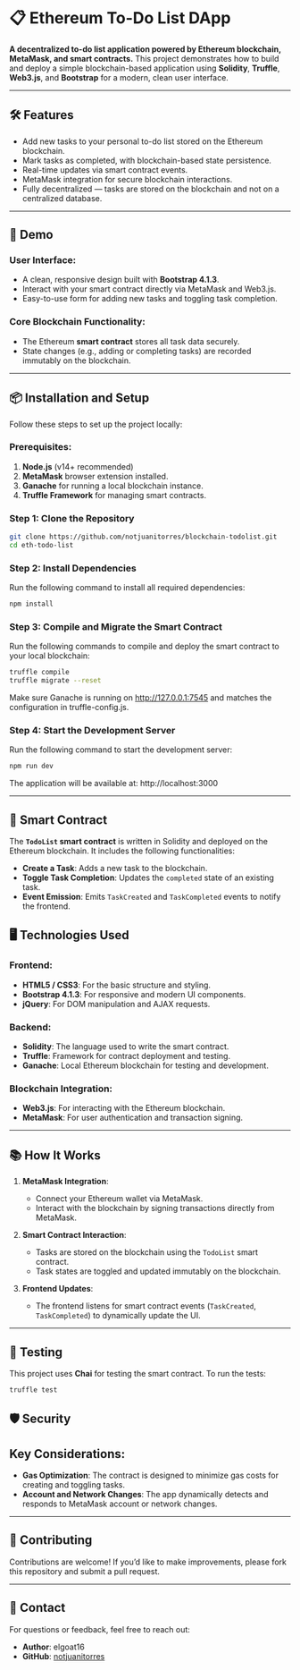 # 📋 Ethereum To-Do List DApp

**A decentralized to-do list application powered by Ethereum blockchain, MetaMask, and smart contracts.** This project demonstrates how to build and deploy a simple blockchain-based application using **Solidity**, **Truffle**, **Web3.js**, and **Bootstrap** for a modern, clean user interface.

---

## 🛠️ Features

- Add new tasks to your personal to-do list stored on the Ethereum blockchain.
- Mark tasks as completed, with blockchain-based state persistence.
- Real-time updates via smart contract events.
- MetaMask integration for secure blockchain interactions.
- Fully decentralized — tasks are stored on the blockchain and not on a centralized database.

---

## 🌟 Demo

### User Interface:

- A clean, responsive design built with **Bootstrap 4.1.3**.
- Interact with your smart contract directly via MetaMask and Web3.js.
- Easy-to-use form for adding new tasks and toggling task completion.

### Core Blockchain Functionality:

- The Ethereum **smart contract** stores all task data securely.
- State changes (e.g., adding or completing tasks) are recorded immutably on the blockchain.

---

## 📦 Installation and Setup

Follow these steps to set up the project locally:

### Prerequisites:
1. **Node.js** (v14+ recommended)
2. **MetaMask** browser extension installed.
3. **Ganache** for running a local blockchain instance.
4. **Truffle Framework** for managing smart contracts.

### Step 1: Clone the Repository
```bash
git clone https://github.com/notjuanitorres/blockchain-todolist.git
cd eth-todo-list
```
### Step 2: Install Dependencies

Run the following command to install all required dependencies:

```bash
npm install
```

### Step 3: Compile and Migrate the Smart Contract

Run the following commands to compile and deploy the smart contract to your local blockchain:

```bash
truffle compile
truffle migrate --reset
```

Make sure Ganache is running on http://127.0.0.1:7545 and matches the configuration in truffle-config.js.

### Step 4: Start the Development Server

Run the following command to start the development server:

```bash
npm run dev
```

The application will be available at: http://localhost:3000

---

## 📄 Smart Contract

The **`TodoList` smart contract** is written in Solidity and deployed on the Ethereum blockchain. It includes the following functionalities:
- **Create a Task**: Adds a new task to the blockchain.
- **Toggle Task Completion**: Updates the `completed` state of an existing task.
- **Event Emission**: Emits `TaskCreated` and `TaskCompleted` events to notify the frontend.

## 🖥️ Technologies Used

### Frontend:
- **HTML5 / CSS3**: For the basic structure and styling.
- **Bootstrap 4.1.3**: For responsive and modern UI components.
- **jQuery**: For DOM manipulation and AJAX requests.

### Backend:
- **Solidity**: The language used to write the smart contract.
- **Truffle**: Framework for contract deployment and testing.
- **Ganache**: Local Ethereum blockchain for testing and development.

### Blockchain Integration:
- **Web3.js**: For interacting with the Ethereum blockchain.
- **MetaMask**: For user authentication and transaction signing.

---

## 📚 How It Works

1. **MetaMask Integration**:
   - Connect your Ethereum wallet via MetaMask.
   - Interact with the blockchain by signing transactions directly from MetaMask.

2. **Smart Contract Interaction**:
   - Tasks are stored on the blockchain using the `TodoList` smart contract.
   - Task states are toggled and updated immutably on the blockchain.

3. **Frontend Updates**:
   - The frontend listens for smart contract events (`TaskCreated`, `TaskCompleted`) to dynamically update the UI.

---

## 🧪 Testing

This project uses **Chai** for testing the smart contract. To run the tests:

```bash
truffle test
```

## 🛡️ Security

## Key Considerations:
- **Gas Optimization**: The contract is designed to minimize gas costs for creating and toggling tasks.
- **Account and Network Changes**: The app dynamically detects and responds to MetaMask account or network changes.

---

## 🤝 Contributing

Contributions are welcome! If you’d like to make improvements, please fork this repository and submit a pull request.

---

## 📧 Contact

For questions or feedback, feel free to reach out:

- **Author**: elgoat16  
- **GitHub**: [notjuanitorres](https://github.com/notjuanitorres)















